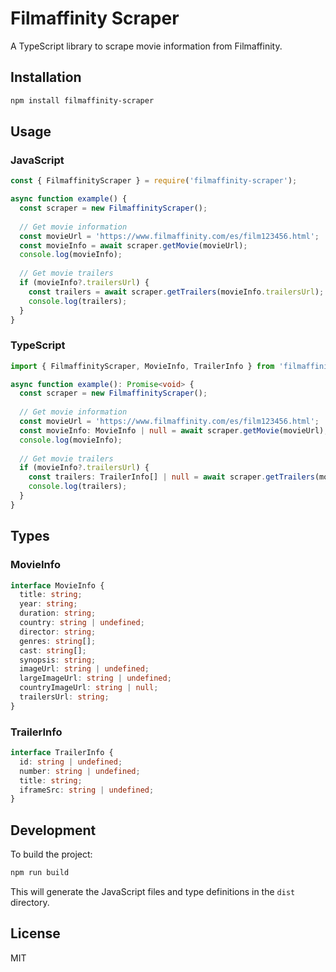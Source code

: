 # Filmaffinity Scraper

A TypeScript library to scrape movie information from Filmaffinity.

## Installation

```bash
npm install filmaffinity-scraper
```

## Usage

### JavaScript
```javascript
const { FilmaffinityScraper } = require('filmaffinity-scraper');

async function example() {
  const scraper = new FilmaffinityScraper();
  
  // Get movie information
  const movieUrl = 'https://www.filmaffinity.com/es/film123456.html';
  const movieInfo = await scraper.getMovie(movieUrl);
  console.log(movieInfo);
  
  // Get movie trailers
  if (movieInfo?.trailersUrl) {
    const trailers = await scraper.getTrailers(movieInfo.trailersUrl);
    console.log(trailers);
  }
}
```

### TypeScript
```typescript
import { FilmaffinityScraper, MovieInfo, TrailerInfo } from 'filmaffinity-scraper';

async function example(): Promise<void> {
  const scraper = new FilmaffinityScraper();
  
  // Get movie information
  const movieUrl = 'https://www.filmaffinity.com/es/film123456.html';
  const movieInfo: MovieInfo | null = await scraper.getMovie(movieUrl);
  console.log(movieInfo);
  
  // Get movie trailers
  if (movieInfo?.trailersUrl) {
    const trailers: TrailerInfo[] | null = await scraper.getTrailers(movieInfo.trailersUrl);
    console.log(trailers);
  }
}
```

## Types

### MovieInfo
```typescript
interface MovieInfo {
  title: string;
  year: string;
  duration: string;
  country: string | undefined;
  director: string;
  genres: string[];
  cast: string[];
  synopsis: string;
  imageUrl: string | undefined;
  largeImageUrl: string | undefined;
  countryImageUrl: string | null;
  trailersUrl: string;
}
```

### TrailerInfo
```typescript
interface TrailerInfo {
  id: string | undefined;
  number: string | undefined;
  title: string;
  iframeSrc: string | undefined;
}
```

## Development

To build the project:

```bash
npm run build
```

This will generate the JavaScript files and type definitions in the `dist` directory.

## License

MIT
